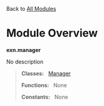 Back to [All Modules](https://pyrustic.github.com/blob/master/docs/modules/README.md#readme)

# Module Overview

**exn.manager**
 
No description

> **Classes:** &nbsp; [Manager](https://pyrustic.github.com/blob/master/docs/modules/content/exn.manager/content/classes/Manager.md#class-manager)
>
> **Functions:** &nbsp; None
>
> **Constants:** &nbsp; None
